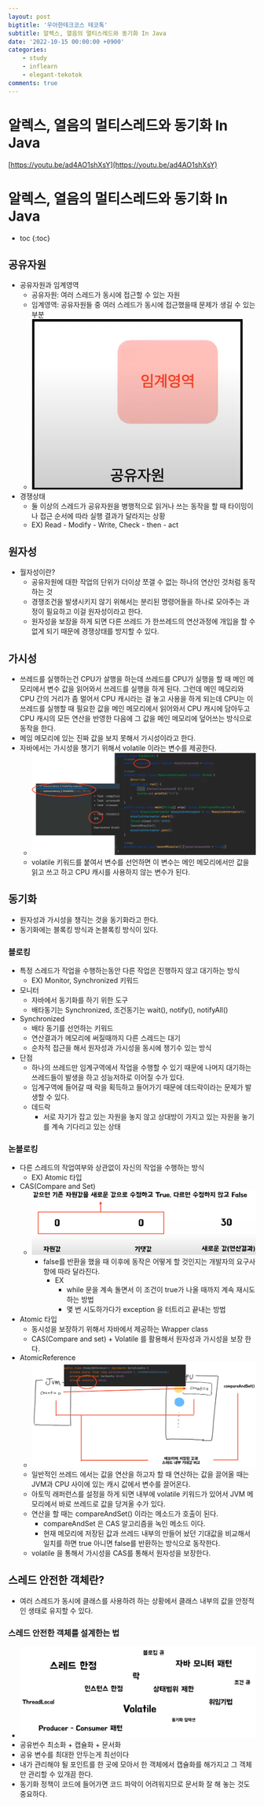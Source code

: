 ```yaml
---
layout: post
bigtitle: '우아한테크코스 테코톡'
subtitle: 알렉스, 열음의 멀티스레드와 동기화 In Java
date: '2022-10-15 00:00:00 +0900'
categories:
    - study
    - inflearn
    - elegant-tekotok
comments: true
---
```


# 알렉스, 열음의 멀티스레드와 동기화 In Java
[https://youtu.be/ad4AO1shXsY](https://youtu.be/ad4AO1shXsY)

# 알렉스, 열음의 멀티스레드와 동기화 In Java
* toc
{:toc}

## 공유자원
+ 공유자원과 임계영역
  + 공유자원: 여러 스레드가 동시에 접근할 수 있는 자원
  + 임계영역: 공유자원들 중 여러 스레드가 동시에 접근했을때 문제가 생길 수 있는 부분 
  + ![img.png](/assets/img/elegant-tekotok/sharedResources.png)
+ 경쟁상태
  + 둘 이상의 스레드가 공유자원을 병행적으로 읽거나 쓰는 동작을 할 때 타이밍이나 접근 순서에 따라 실행 결과가 달라지는 상황
  + EX) Read - Modify - Write, Check - then - act
 
## 원자성
+ 월자성이란? 
  + 공유자원에 대한 작업의 단위가 더이상 쪼갤 수 없는 하나의 연산인 것처럼 동작하는 것 
  + 경쟁조건을 발생시키지 않기 위해서는 분리된 명령어들을 하나로 모아주는 과정이 필요하고 이걸 원자성이라고 한다. 
  + 원자성을 보장을 하게 되면 다른 쓰레드 가 한쓰레드의 연산과정에 개입을 할 수 없게 되기 때문에 경쟁상태를 방지할 수 있다. 

## 가시성
+ 쓰레드를 실행하는건 CPU가 살행을 하는데 쓰레드를 CPU가 실행을 할 때 메인 메모리에서 변수 값을 읽어와서 쓰레드를 실행을 하게 된다. 그런데 메인 메모리와 CPU 간의 거리가 좀 멀어서 
CPU 캐시라는 걸 놓고 사용을 하게 되는데 CPU는 이 쓰레드를 실행할 때 필요한 값을 메인 메모리에서 읽어와서 CPU 캐시에 담아두고 CPU 캐시의 모든 연산을 반영한 다음에 그 값을 메인 메모리에 덮어쓰는 
방식으로 동작을 한다. 
+ 메임 메모리에 있는 진짜 값을 보지 못해서 가시성이라고 한다.
+ 자바에서는 가시성을 챙기기 위해서 volatile 이라는 변수를 제공한다.
  + ![img.png](/assets/img/elegant-tekotok/volatile.png)
  + volatile 키워드를 붙여서 변수를 선언하면 이 변수는 메인 메모리에서만 값을 읽고 쓰고 하고 CPU 캐시를 사용하지 않는 변수가 된다. 

## 동기화 
+ 원자성과 가시성을 챙긱는 것을 동기화라고 한다.
+ 동기화에는 블록킹 방식과 논블록킹 방식이 있다.

### 블로킹
+ 특정 스레드가 작업을 수행하는동안 다른 작업은 진행하지 않고 대기하는 방식
    + EX) Monitor, Synchronized 키워드 
+ 모니터
  + 자바에서 동기화를 하기 위한 도구
  + 배타동기는 Synchronized, 조건동기는 wait(), notify(), notifyAll()
+ Synchronized
  + 배타 동기를 선언하는 키워드 
  + 연산결과가 메모리에 써질때까지 다른 스레드는 대기 
  + 순차적 접근을 해서 원자성과 가시성을 동시에 챙기수 있는 방식 
+ 단점
  + 하나의 쓰레드만 임계구역에서 작업을 수행할 수 있기 때문에 나머지 대기하는 쓰레드들이 발생을 하고 성능저하로 이어질 수가 있다.
  + 임계구역에 들어갈 때 락을 획득하고 들어가기 때문에 데드락이라는 문제가 발생할 수 있다.
  + 데드락
    + 서로 자기가 잡고 있는 자원을 놓지 않고 상대방이 가지고 있는 자원을 놓기를 계속 기다리고 있는 상태 

### 논블로킹
+ 다른 스레드의 작업여부와 상관없이 자신의 작업을 수행하는 방식
  + EX) Atomic 타입 
+ CAS(Compare and Set)
  + ![img.png](/assets/img/elegant-tekotok/CAS.png)
    + false를 반환을 했을 때 이후에 동작은 어떻게 할 것인지는 개발자의 요구사항에 따라 달라진다. 
      + EX
        + while 문을 계속 돌면서 이 조건이 true가 나올 때까지 계속 재시도 하는 방법 
        + 몇 번 시도하가다가 exception 을 터트리고 끝내는 방법
+ Atomic 타입 
  + 동시성을 보장하기 위해서 자바에서 제공하는 Wrapper class
  + CAS(Compare and set) + Volatile 를 활용해서 원자성과 가시성을 보장 한다. 
+ AtomicReference
  + ![img.png](/assets/img/elegant-tekotok/AtomicReference.png)
  + 일반적인 쓰레드 에서는 값을 연산을 하고자 할 때 연산하는 값을 끌어올 때는 JVM과 CPU 사이에 있는 캐시 값에서 변수를 끌어온다. 
  + 아토믹 래퍼런스를 설정을 하게 되면 내부에 volatile 키워드가 있어서 JVM 메모리에서 바로 쓰레드로 값을 당겨올 수가 있다. 
  + 연산을 할 때는 compareAndSet() 이라는 메소드가 호출이 된다. 
    + compareAndSet 은 CAS 알고리즘을 녹인 메소드 이다.
    + 현재 메모리에 저장된 값과 쓰레드 내부의 만들어 놨던 기대값을 비교해서 일치를 하면 true 아니면 false를 반환하는 방식으로 동작한다.
  + volatile 을 통해서 가시성을 CAS를 통해서 원자성을 보장한다.

## 스레드 안전한 객체란?
+ 여러 스레드가 동시에 클래스를 사용하려 하는 상황에서 클래스 내부의 값을 안정적인 생태로 유지할 수 있다.

### 스레드 안전한 객체를 설계한는 법
+ ![img.png](/assets/img/elegant-tekotok/threadSafe.png)
+ 공유번수 최소화 + 캡슐화 + 문서화 
+ 공유 변수를 최대한 안두는게 최선이다
+ 내가 관리해야 될 포인트를 한 곳에 모아서 한 객체에서 캡슐화를 해가지고 그 객체만 관리할 수 있개끔 한다. 
+ 동기화 정책이 코드에 들어가면 코드 파악이 어려워지므로 문서화 잘 해 놓는 것도 중요하다.
